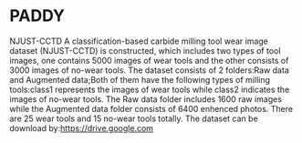 # PADDY
NJUST-CCTD
A classification-based carbide milling tool wear image dataset (NJUST-CCTD) is constructed, which includes two types of tool images, one contains 5000 images of wear tools and the other consists of 3000 images of no-wear tools.
The dataset consists of 2 folders:Raw data and Augmented data;Both of them have the following types of milling tools:class1 represents the images of wear tools while class2 indicates the images of no-wear tools.
The Raw data folder includes 1600 raw images while the Augmented data folder consists of 6400 enhenced photos. There are 25 wear tools and 15 no-wear tools totally.
The dataset can be download by:https://drive.google.com 
